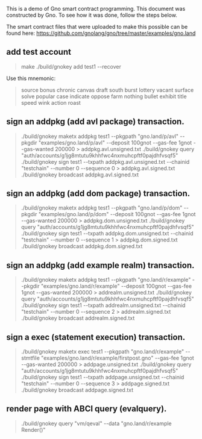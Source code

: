 This is a demo of Gno smart contract programming.  This document was
constructed by Gno. To see how it was done, follow the steps below.

The smart contract files that were uploaded to make this
possible can be found here:
https://github.com/gnolang/gno/tree/master/examples/gno.land

## add test account

> make
> ./build/gnokey add test1 --recover

Use this mnemonic:
> source bonus chronic canvas draft south burst lottery vacant surface solve popular case indicate oppose farm nothing bullet exhibit title speed wink action roast

## sign an addpkg (add avl package) transaction.

> ./build/gnokey maketx addpkg test1 --pkgpath "gno.land/p/avl" --pkgdir "examples/gno.land/p/avl" --deposit 100gnot --gas-fee 1gnot --gas-wanted 200000 > addpkg.avl.unsigned.txt
> ./build/gnokey query "auth/accounts/g1jg8mtutu9khhfwc4nxmuhcpftf0pajdhfvsqf5"
> ./build/gnokey sign test1 --txpath addpkg.avl.unsigned.txt --chainid "testchain" --number 0 --sequence 0 > addpkg.avl.signed.txt
> ./build/gnokey broadcast addpkg.avl.signed.txt

## sign an addpkg (add dom package) transaction.

> ./build/gnokey maketx addpkg test1 --pkgpath "gno.land/p/dom" --pkgdir "examples/gno.land/p/dom" --deposit 100gnot --gas-fee 1gnot --gas-wanted 200000 > addpkg.dom.unsigned.txt
> ./build/gnokey query "auth/accounts/g1jg8mtutu9khhfwc4nxmuhcpftf0pajdhfvsqf5"
> ./build/gnokey sign test1 --txpath addpkg.dom.unsigned.txt --chainid "testchain" --number 0 --sequence 1 > addpkg.dom.signed.txt
> ./build/gnokey broadcast addpkg.dom.signed.txt

## sign an addpkg (add example realm) transaction.

> ./build/gnokey maketx addpkg test1 --pkgpath "gno.land/r/example" --pkgdir "examples/gno.land/r/example" --deposit 100gnot --gas-fee 1gnot --gas-wanted 200000 > addrealm.unsigned.txt
> ./build/gnokey query "auth/accounts/g1jg8mtutu9khhfwc4nxmuhcpftf0pajdhfvsqf5"
> ./build/gnokey sign test1 --txpath addrealm.unsigned.txt --chainid "testchain" --number 0 --sequence 2 > addrealm.signed.txt
> ./build/gnokey broadcast addrealm.signed.txt

## sign a exec (statement execution) transaction.

> ./build/gnokey maketx exec test1 --pkgpath "gno.land/r/example" --stmtfile "examples/gno.land/r/example/firstpost.gno" --gas-fee 1gnot --gas-wanted 200000 > addpage.unsigned.txt
> ./build/gnokey query "auth/accounts/g1jg8mtutu9khhfwc4nxmuhcpftf0pajdhfvsqf5"
> ./build/gnokey sign test1 --txpath addpage.unsigned.txt --chainid "testchain" --number 0 --sequence 3 > addpage.signed.txt
> ./build/gnokey broadcast addpage.signed.txt

## render page with ABCI query (evalquery).

> ./build/gnokey query "vm/qeval" --data "gno.land/r/example
> Render()"
